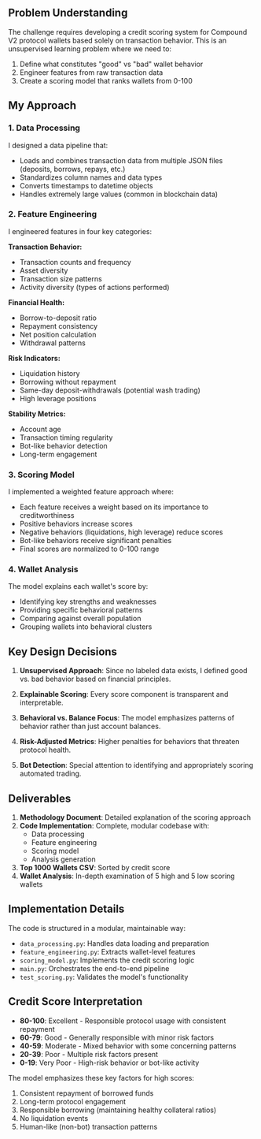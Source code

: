 ## Problem Understanding

The challenge requires developing a credit scoring system for Compound V2 protocol wallets based solely on transaction behavior. This is an unsupervised learning problem where we need to:
1. Define what constitutes "good" vs "bad" wallet behavior
2. Engineer features from raw transaction data
3. Create a scoring model that ranks wallets from 0-100

## My Approach

### 1. Data Processing

I designed a data pipeline that:
- Loads and combines transaction data from multiple JSON files (deposits, borrows, repays, etc.)
- Standardizes column names and data types
- Converts timestamps to datetime objects
- Handles extremely large values (common in blockchain data)

### 2. Feature Engineering

I engineered features in four key categories:

**Transaction Behavior:**
- Transaction counts and frequency
- Asset diversity
- Transaction size patterns
- Activity diversity (types of actions performed)

**Financial Health:**
- Borrow-to-deposit ratio
- Repayment consistency
- Net position calculation
- Withdrawal patterns

**Risk Indicators:**
- Liquidation history
- Borrowing without repayment
- Same-day deposit-withdrawals (potential wash trading)
- High leverage positions

**Stability Metrics:**
- Account age
- Transaction timing regularity
- Bot-like behavior detection
- Long-term engagement

### 3. Scoring Model

I implemented a weighted feature approach where:
- Each feature receives a weight based on its importance to creditworthiness
- Positive behaviors increase scores
- Negative behaviors (liquidations, high leverage) reduce scores
- Bot-like behaviors receive significant penalties
- Final scores are normalized to 0-100 range

### 4. Wallet Analysis

The model explains each wallet's score by:
- Identifying key strengths and weaknesses
- Providing specific behavioral patterns
- Comparing against overall population
- Grouping wallets into behavioral clusters

## Key Design Decisions

1. **Unsupervised Approach**: Since no labeled data exists, I defined good vs. bad behavior based on financial principles.

2. **Explainable Scoring**: Every score component is transparent and interpretable.

3. **Behavioral vs. Balance Focus**: The model emphasizes patterns of behavior rather than just account balances.

4. **Risk-Adjusted Metrics**: Higher penalties for behaviors that threaten protocol health.

5. **Bot Detection**: Special attention to identifying and appropriately scoring automated trading.

## Deliverables

1. **Methodology Document**: Detailed explanation of the scoring approach
2. **Code Implementation**: Complete, modular codebase with:
   - Data processing
   - Feature engineering
   - Scoring model
   - Analysis generation
3. **Top 1000 Wallets CSV**: Sorted by credit score
4. **Wallet Analysis**: In-depth examination of 5 high and 5 low scoring wallets

## Implementation Details

The code is structured in a modular, maintainable way:
- `data_processing.py`: Handles data loading and preparation
- `feature_engineering.py`: Extracts wallet-level features
- `scoring_model.py`: Implements the credit scoring logic
- `main.py`: Orchestrates the end-to-end pipeline
- `test_scoring.py`: Validates the model's functionality

## Credit Score Interpretation

- **80-100**: Excellent - Responsible protocol usage with consistent repayment
- **60-79**: Good - Generally responsible with minor risk factors
- **40-59**: Moderate - Mixed behavior with some concerning patterns
- **20-39**: Poor - Multiple risk factors present
- **0-19**: Very Poor - High-risk behavior or bot-like activity

The model emphasizes these key factors for high scores:
1. Consistent repayment of borrowed funds
2. Long-term protocol engagement
3. Responsible borrowing (maintaining healthy collateral ratios)
4. No liquidation events
5. Human-like (non-bot) transaction patterns
